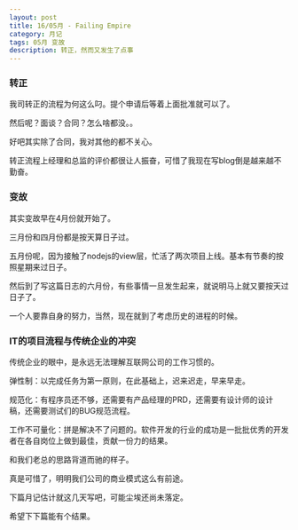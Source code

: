 ```yaml
---
layout: post
title: 16/05月 - Failing Empire
category: 月记
tags: 05月 变故
description: 转正，然而又发生了点事
---
```


### 转正
我司转正的流程为何这么叼。提个申请后等着上面批准就可以了。

然后呢？面谈？合同？怎么啥都没。。

好吧其实除了合同，我对其他的都不关心。

转正流程上经理和总监的评价都很让人振奋，可惜了我现在写blog倒是越来越不勤奋。

### 变故
其实变故早在4月份就开始了。

三月份和四月份都是按天算日子过。

五月份呢，因为接触了nodejs的view层，忙活了两次项目上线。基本有节奏的按照星期来过日子。

然后到了写这篇日志的六月份，有些事情一旦发生起来，就说明马上就又要按天过日子了。

一个人要靠自身的努力，当然，现在就到了考虑历史的进程的时候。

### IT的项目流程与传统企业的冲突
传统企业的眼中，是永远无法理解互联网公司的工作习惯的。

弹性制：以完成任务为第一原则，在此基础上，迟来迟走，早来早走。

规范化：有程序员还不够，还需要有产品经理的PRD，还需要有设计师的设计稿，还需要测试们的BUG规范流程。

工作不可量化：拼是解决不了问题的。软件开发的行业的成功是一批批优秀的开发者在各自岗位上做到最佳，贡献一份力的结果。

和我们老总的思路背道而驰的样子。

真是可惜了，明明我们公司的商业模式这么有前途。

下篇月记估计就这几天写吧，可能尘埃还尚未落定。

希望下下篇能有个结果。
